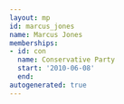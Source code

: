 ```yaml
---
layout: mp
id: marcus_jones
name: Marcus Jones
memberships:
- id: con
  name: Conservative Party
  start: '2010-06-08'
  end: 
autogenerated: true
---
```

